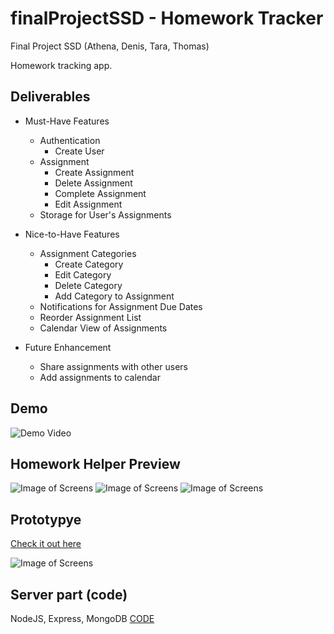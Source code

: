 # finalProjectSSD - Homework Tracker
Final Project SSD (Athena, Denis, Tara, Thomas)

Homework tracking app.

## Deliverables
* Must-Have Features
    * Authentication
      * Create User
    * Assignment
      * Create Assignment
      * Delete Assignment
      * Complete Assignment
      * Edit Assignment
    * Storage for User's Assignments
  
* Nice-to-Have Features
    * Assignment Categories
      * Create Category
      * Edit Category
      * Delete Category
      * Add Category to Assignment
    * Notifications for Assignment Due Dates
    * Reorder Assignment List
    * Calendar View of Assignments
      
* Future Enhancement
    * Share assignments with other users
    * Add assignments to calendar

## Demo
![Demo Video](video/homework.gif)
    
## Homework Helper Preview
![Image of Screens](images/2.png)
![Image of Screens](images/3.png)
![Image of Screens](images/4.png)

## Prototypye
[Check it out here](https://xd.adobe.com/view/c04e3ed0-7a42-49be-5973-41fd2cdefff8-b67f/)

![Image of Screens](images/1.png)

## Server part (code)
NodeJS, Express, MongoDB
[CODE](https://github.com/Den79/AssignmentTracker_Server/)
